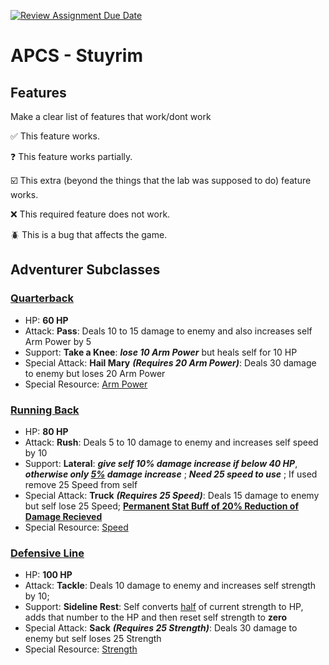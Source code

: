 [![Review Assignment Due Date](https://classroom.github.com/assets/deadline-readme-button-22041afd0340ce965d47ae6ef1cefeee28c7c493a6346c4f15d667ab976d596c.svg)](https://classroom.github.com/a/KprAwj1n)
# APCS - Stuyrim

## Features

Make a clear list of features that work/dont work

:white_check_mark: This feature works.

:question: This feature works partially.

:ballot_box_with_check: This extra (beyond the things that the lab was supposed to do) feature works.

:x: This required feature does not work.

:beetle: This is a bug that affects the game.


## Adventurer Subclasses

### <ins>Quarterback</ins>
- HP: **60 HP**
- Attack: **Pass**: Deals 10 to 15 damage to enemy and also increases self Arm Power by 5
- Support: **Take a Knee**: ***lose 10 Arm Power*** but heals self for 10 HP
- Special Attack: **Hail Mary** ***(Requires 20 Arm Power)***: Deals 30 damage to enemy but loses 20 Arm Power
- Special Resource: <ins>Arm Power</ins>
### <ins>Running Back</ins>
- HP: **80 HP**
- Attack: **Rush**: Deals 5 to 10 damage to enemy and increases self speed by 10
- Support: **Lateral**: ***give self 10% damage increase if below 40 HP***, ***otherwise only <ins>5%</ins> damage increase*** ; ***Need 25 speed to use*** ; If used remove 25 Speed from self
- Special Attack: **Truck** ***(Requires 25 Speed)***: Deals 15 damage to enemy but self lose 25 Speed; **<ins>Permanent Stat Buff of 20% Reduction of Damage Recieved </ins>**
- Special Resource: <ins>Speed</ins>
### <ins>Defensive Line</ins>
- HP: **100 HP**
- Attack: **Tackle**: Deals 10 damage to enemy and increases self strength by 10;
- Support: **Sideline Rest**: Self converts <ins>half</ins> of current strength to HP, adds that number to the HP and then reset self strength to **zero**
- Special Attack:  **Sack** ***(Requires 25 Strength)***: Deals 30 damage to enemy but self loses 25 Strength
- Special Resource: <ins>Strength</ins>